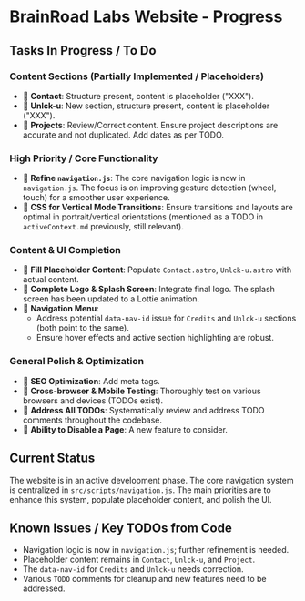 # BrainRoad Labs Website - Progress

## Tasks In Progress / To Do

### Content Sections (Partially Implemented / Placeholders)
- 🚧 **Contact**: Structure present, content is placeholder ("XXX").
- 🚧 **Unlck-u**: New section, structure present, content is placeholder ("XXX").
- 🚧 **Projects**: Review/Correct content. Ensure project descriptions are accurate and not duplicated. Add dates as per TODO.

### High Priority / Core Functionality
- 🔄 **Refine `navigation.js`**: The core navigation logic is now in `navigation.js`. The focus is on improving gesture detection (wheel, touch) for a smoother user experience.
- 🔄 **CSS for Vertical Mode Transitions**: Ensure transitions and layouts are optimal in portrait/vertical orientations (mentioned as a TODO in `activeContext.md` previously, still relevant).

### Content & UI Completion
- 🔄 **Fill Placeholder Content**: Populate `Contact.astro`, `Unlck-u.astro` with actual content.
- 🔄 **Complete Logo & Splash Screen**: Integrate final logo. The splash screen has been updated to a Lottie animation.
- 🔄 **Navigation Menu**:
    - Address potential `data-nav-id` issue for `Credits` and `Unlck-u` sections (both point to the same).
    - Ensure hover effects and active section highlighting are robust.

### General Polish & Optimization
- 🔄 **SEO Optimization**: Add meta tags.
- 🔄 **Cross-browser & Mobile Testing**: Thoroughly test on various browsers and devices (TODOs exist).
- 🔄 **Address All TODOs**: Systematically review and address TODO comments throughout the codebase.
- 🔄 **Ability to Disable a Page**: A new feature to consider.

## Current Status
The website is in an active development phase. The core navigation system is centralized in `src/scripts/navigation.js`. The main priorities are to enhance this system, populate placeholder content, and polish the UI.

## Known Issues / Key TODOs from Code
- Navigation logic is now in `navigation.js`; further refinement is needed.
- Placeholder content remains in `Contact`, `Unlck-u`, and `Project`.
- The `data-nav-id` for `Credits` and `Unlck-u` needs correction.
- Various `TODO` comments for cleanup and new features need to be addressed.
